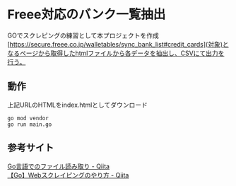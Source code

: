 # Freee対応のバンク一覧抽出

GOでスクレピングの練習として本プロジェクトを作成  
[https://secure.freee.co.jp/walletables/sync_bank_list#credit_cards](対象)となるページから取得したhtmlファイルから各データを抽出し、CSVにて出力を行う。

## 動作

上記URLのHTMLをindex.htmlとしてダウンロード  

```shell
go mod vendor
go run main.go
```

## 参考サイト

[Go言語でのファイル読み取り \- Qiita](https://qiita.com/Kashiwara/items/9a8365ea800e6f39713f)  
[【Go】Webスクレイピングのやり方 \- Qiita](https://qiita.com/kou_pg_0131/items/dab4bcbb1df1271a17b6)  

